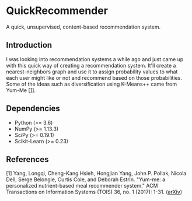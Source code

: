 # QuickRecommender
A quick, unsupervised, content-based recommendation system.

## Introduction
I was looking into recommendation systems a while ago and just came up with this quick way of creating a recommendation system. It'll create a nearest-neighbors graph and use it to assign probability values to what each user might like or not and recommend based on those probabilities. Some of the ideas such as diversification using K-Means++ came from Yum-Me <a href="#yangetalyumme">[1]</a>.

## Dependencies
- Python (>= 3.6)
- NumPy (>= 1.13.3)
- SciPy (>= 0.19.1)
- Scikit-Learn (>= 0.23)

## References
<div id="yangetalyumme">
[1] Yang, Longqi, Cheng-Kang Hsieh, Hongjian Yang, John P. Pollak, Nicola Dell, Serge Belongie, Curtis Cole, and Deborah Estrin. "Yum-me: a personalized nutrient-based meal recommender system." ACM Transactions on Information Systems (TOIS) 36, no. 1 (2017): 1-31. (<a href="https://arxiv.org/abs/1605.07722">arXiv</a>)
</div>
